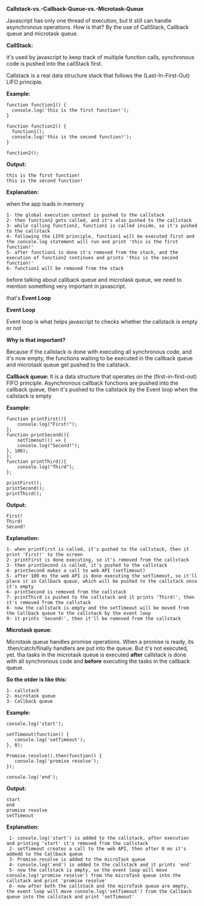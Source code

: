 **Callstack-vs.-Callback-Queue-vs.-Microtask-Queue**

Javascript has only one thread of execution, but It still can handle asynchronous operations. How is that?
By the use of CallStack, Callback queue and microtask queue.

**CallStack:**

it's used by javascript to keep track of multiple function calls, synchronous code is pushed into the callStack first.

Callstack is a real data structure stack that follows the (Last-In-First-Out) LIFO principle.

**Example:**

    function function1() {
      console.log('this is the first function!');
    }
      
    function function2() {
      function1();
      console.log('this is the second function!');
    }
      
    function2();
    

**Output:**

    this is the first function!
    this is the second function!

**Explanation:**

when the app loads in memory

    1- the global execution context is pushed to the callstack
    2- then function2 gets called, and it's also pushed to the callstack
    3- while calling function2, function1 is called inside, so it's pushed to the callstack
    4- following the LIFO principle, function1 will be executed first and the concole.log statement will run and print 'this is the first function!'
    5- after function1 is done it's removed from the stack, and the execution of function2 continues and prints 'this is the second function!'
    6- function1 will be removed from the stack

before talking about callback queue and microtask queue, we need to mention something very important in javascript.

that's **Event Loop**

**Event Loop**

Event loop is what helps javascript to checks whether the callstack is empty or not

**Why is that important?**

Because if the callstack is done with executing all synchronous code, and it's now empty, the functions waiting to be executed in the callback queue and microtask queue get pushed to the callstack.


**Callback queue:**
It is a data structure that operates on the (first-in-first-out) FIFO principle.
Asynchronous callback functions are pushed into the callback queue, then it's pushed to the callstack by the Event loop when the callstack is empty

**Example:**

    function printFirst(){
        console.log("First!");
    };
    function printSecond(){
        setTimeout(() => {
        console.log("Second!");
    }, 100);
    };
    function printThird(){
        console.log("Third");
    };
    
    printFirst();
    printSecond();
    printThird();
    
**Output:**
  
    First!
    Third!
    Second!
    
**Explanation:**

    1- when printFirst is called, it's pushed to the callstack, then it print 'First!' to the screen
    2- printFirst is done executing, so it's removed from the callstack
    3- then printSecond is called, it's pushed to the callstack
    4- printSecond makes a call to web API (setTimeout) 
    5- after 100 ms the web API is done executing the setTimeout, so it'll place it in Callback queue, which will be pushed to the callstack once it's empty
    6- printSecond is removed from the callstack
    7- printThird is pushed to the callstack and it prints 'Third!', then it's removed from the callstack
    8- now the callstack is empty and the setTimeout will be moved from the Callback queue to the callstack by the event loop
    9- it prints 'Second!', then it'll be removed from the callstack

**Microtask queue:**

Microtask queue handles promise operations.
When a promise is ready, its .then/catch/finally handlers are put into the queue.
But it's not executed, yet. tha tasks in the microtask queue is executed **after** callstack is done with all synchronous code and **before** executing the tasks in the callback queue.

**So the otder is like this:**

    1- callstack
    2- microtask queue
    3- Callback queue


**Example:**

    console.log('start');

    setTimeout(function() {
       console.log('setTimeout');
    }, 0);

    Promise.resolve().then(function() {
       console.log('promise resolve');
    });

    console.log('end');

**Output:**
  
    start
    end
    promise resolve
    setTimeout
    
**Explanation:**

     1- console.log('start') is added to the callstack, after execution and printing 'start' it's removed from the callstack
     2- setTimeout creates a call to the web API, then after 0 ms it's addedd to the Callback queue
     3- Promise.resolve is added to the microTask queue
     4- console.log('end') is added to the callstack and it prints 'end'
     5- now the callstack is empty, so the event loop will move console.log('promise resolve') from the microTask queue into the callstack and print 'promise resolve'
     6- now after both the callstack and the microTask queue are empty, the event loop will move console.log('setTimeout') from the Callback queue into the callstack and print 'setTimeout'

